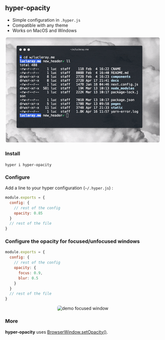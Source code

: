 ## hyper-opacity

* Simple configuration in `.hyper.js`
* Compatible with any theme
* Works on MacOS and Windows

<div align="center">
<p>
<img alt="demo" src="demo.gif" width="500px" style="border-radius:5px" />
</p>
</div>

### Install

`hyper i hyper-opacity`

### Configure

Add a line to your hyper configuration (`~/.hyper.js`) :

```js
module.exports = {
  config: {
    // rest of the config
    opacity: 0.85
  }
  // rest of the file
}
```

### Configure the opacity for focused/unfocused windows

```js
module.exports = {
  config: {
    // rest of the config
    opacity: {
      focus: 0.9,
      blur: 0.5
    }
  }
  // rest of the file
}
```

<div align="center">
<p>
<img alt="demo focused window" src="demo-focus.gif" width="500px" style="border-radius:5px" />
</p>
</div>

### More

**hyper-opacity** uses [BrowserWindow.setOpacity()](https://electronjs.org/docs/api/browser-window#winsetopacityopacity-windows-macos).
